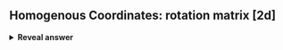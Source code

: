 ## Homogenous Coordinates: rotation matrix [2d]
<details>
<summary><b>Reveal answer</b></summary>
<img src="../../../../../media/paste-a24f016d2df5749f9c66ffe8fc62541135f76677.jpg">
</details>

